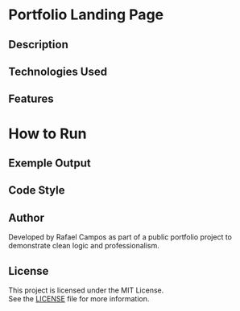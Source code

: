 # Portfolio Landing Page
## Description

## Technologies Used

## Features

# How to Run

## Exemple Output

## Code Style

## Author

Developed by Rafael Campos as part of a public portfolio project to demonstrate clean logic and professionalism.

## License

This project is licensed under the MIT License.  
See the [LICENSE](./LICENSE) file for more information.